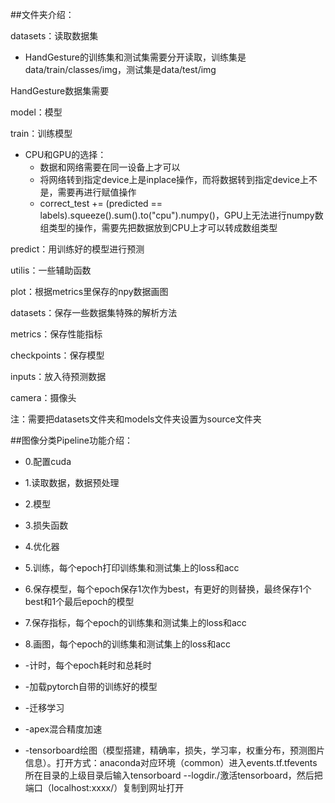 ##文件夹介绍：

datasets：读取数据集
- HandGesture的训练集和测试集需要分开读取，训练集是data/train/classes/img，测试集是data/test/img
    
HandGesture数据集需要

model：模型

train：训练模型
- CPU和GPU的选择：
  - 数据和网络需要在同一设备上才可以
  - 将网络转到指定device上是inplace操作，而将数据转到指定device上不是，需要再进行赋值操作
  - correct_test += (predicted == labels).squeeze().sum().to("cpu").numpy()，GPU上无法进行numpy数组类型的操作，需要先把数据放到CPU上才可以转成数组类型
  

predict：用训练好的模型进行预测

utilis：一些辅助函数

plot：根据metrics里保存的npy数据画图

datasets：保存一些数据集特殊的解析方法

metrics：保存性能指标

checkpoints：保存模型

inputs：放入待预测数据

camera：摄像头

注：需要把datasets文件夹和models文件夹设置为source文件夹

##图像分类Pipeline功能介绍：
- 0.配置cuda
- 1.读取数据，数据预处理
- 2.模型
- 3.损失函数
- 4.优化器
- 5.训练，每个epoch打印训练集和测试集上的loss和acc
- 6.保存模型，每个epoch保存1次作为best，有更好的则替换，最终保存1个best和1个最后epoch的模型
- 7.保存指标，每个epoch的训练集和测试集上的loss和acc
- 8.画图，每个epoch的训练集和测试集上的loss和acc


- -计时，每个epoch耗时和总耗时
- -加载pytorch自带的训练好的模型
- -迁移学习
- -apex混合精度加速
- -tensorboard绘图（模型搭建，精确率，损失，学习率，权重分布，预测图片信息）。打开方式：anaconda对应环境（common）进入events.tf.tfevents所在目录的上级目录后输入tensorboard --logdir./激活tensorboard，然后把端口（localhost:xxxx/）复制到网址打开

